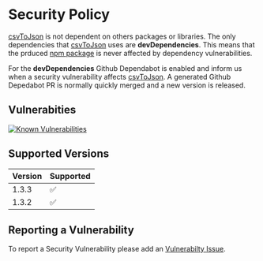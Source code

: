 # Security Policy

[csvToJson](https://github.com/iuccio/csvToJson) is not dependent on others packages or libraries. The only dependencies that [csvToJson](https://github.com/iuccio/csvToJson) uses 
are **devDependencies**.
This means that the prduced [npm package](https://www.npmjs.com/package/convert-csv-to-json) is never affected by dependency vulnerabilities.

For the **devDependencies** Github Dependabot is enabled and inform us when a security vulnerability affects [csvToJson](https://github.com/iuccio/csvToJson). 
A generated Github Depedabot PR is normally quickly merged and a new version is released.

## Vulnerabities 
[![Known Vulnerabilities](https://snyk.io/test/github/iuccio/csvToJson/badge.svg)](https://snyk.io/test/github/iuccio/csvToJson)

## Supported Versions

| Version | Supported          |
| ------- | ------------------ |
| 1.3.3   | :white_check_mark: |
| 1.3.2   | :white_check_mark: |      

## Reporting a Vulnerability

To report a Security Vulnerability please add an [Vulnerabilty Issue](https://github.com/iuccio/csvToJson/labels/vulnerabilty).  

